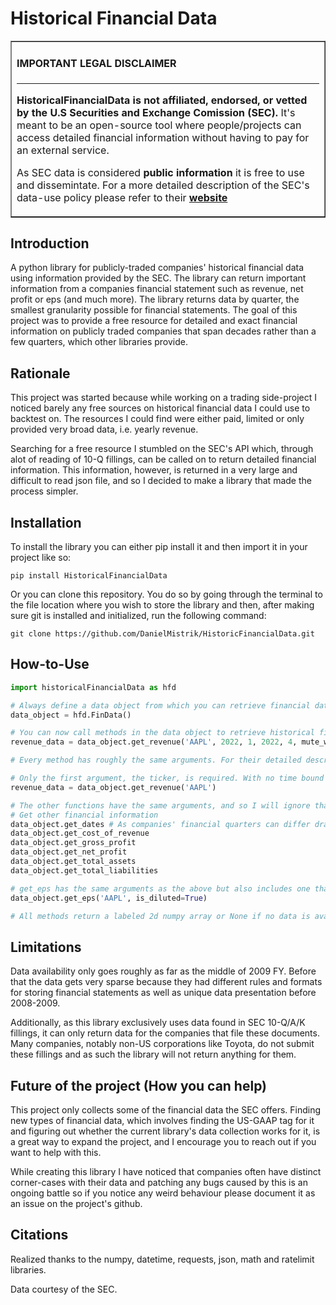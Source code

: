 # Historical Financial Data

<table border=1 cellpadding=20><tr><td>

####  IMPORTANT LEGAL DISCLAIMER 

---

 **HistoricalFinancialData is not affiliated, endorsed, or vetted by the U.S Securities
 and Exchange Comission (SEC).** 
It's meant to be an open-source tool where people/projects can access detailed financial
information without having to pay for an external service.

As SEC data is considered **public information** it is free to use and dissemintate.
For a more detailed description of the SEC's data-use policy please refer to their
**[website](https://www.sec.gov/privacy#dissemination)**

</td></tr></table>

## Introduction
A python library for publicly-traded companies' historical financial data using 
information provided by the SEC. The library can return important information from a 
companies financial statement such as revenue, net profit or eps (and much more).
The library returns data by quarter, the smallest granularity possible for financial 
statements. The goal of this project was to provide a free resource for detailed and
exact financial information on publicly traded companies that span decades rather 
than a few quarters, which other libraries provide.

## Rationale
This project was started because while working on a trading side-project I noticed
barely any free sources on historical financial data I could use to backtest on. The
resources I could find were either paid, limited or only provided very broad data, i.e.
yearly revenue. 

Searching for a free resource I stumbled on the SEC's API which, through alot of reading
of 10-Q fillings, can be called on to return detailed financial information. This information, 
however, is returned in a very large and difficult to read json file, and so I decided
to make a library that made the process simpler.

## Installation
To install the library you can either pip install it and then import it in 
your project like so:

`pip install HistoricalFinancialData`

Or you can clone this repository. You do so by going through the terminal to the
file location where you wish to store the library and then, after making sure git
is installed and initialized, run the following command:

`git clone https://github.com/DanielMistrik/HistoricFinancialData.git`
## How-to-Use
```python
import historicalFinancialData as hfd

# Always define a data object from which you can retrieve financial data
data_object = hfd.FinData()

# You can now call methods in the data object to retrieve historical financial information
revenue_data = data_object.get_revenue('AAPL', 2022, 1, 2022, 4, mute_warnings=False)

# Every method has roughly the same arguments. For their detailed description please refer to the method's docstring

# Only the first argument, the ticker, is required. With no time bound the function returns as much data as it can
revenue_data = data_object.get_revenue('AAPL')

# The other functions have the same arguments, and so I will ignore that part in their presentation
# Get other financial information
data_object.get_dates # As companies' financial quarters can differ dramatically from a normal calendar
data_object.get_cost_of_revenue
data_object.get_gross_profit
data_object.get_net_profit
data_object.get_total_assets
data_object.get_total_liabilities

# get_eps has the same arguments as the above but also includes one that determines which type of eps, basic or diluted, is returned
data_object.get_eps('AAPL', is_diluted=True)

# All methods return a labeled 2d numpy array or None if no data is available 
```

## Limitations
Data availability only goes roughly as far as the middle of 2009 FY. Before that the data 
gets very sparse because they had different rules and formats for storing financial 
statements as well as unique data presentation before 2008-2009.

Additionally, as this library exclusively uses data found in SEC 10-Q/A/K fillings, 
it can only return data for the companies that file these documents. Many companies,
notably non-US corporations like Toyota, do not submit these fillings and as such
the library will not return anything for them.

## Future of the project (How you can help)
This project only collects some of the financial data the SEC offers. Finding new 
types of financial data, which involves finding the US-GAAP tag for it and figuring
out whether the current library's data collection works for it, is a great way to 
expand the project, and I encourage you to reach out if you want to help with this.

While creating this library I have noticed that companies often have distinct corner-cases
with their data and patching any bugs caused by this is an ongoing battle so if you
notice any weird behaviour please document it as an issue on the project's github.

## Citations
Realized thanks to the numpy, datetime, requests, json, math and ratelimit libraries.

Data courtesy of the SEC.
